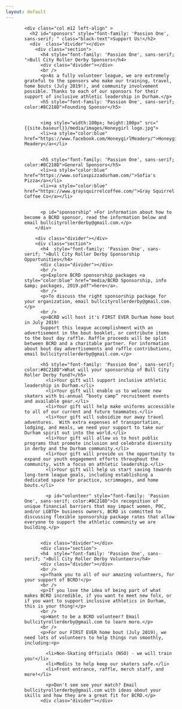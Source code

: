 ```yaml
---
layout: default
---
```


  <div class="container" style="padding-left:50px; padding-right:50px;">

<div class="section">


    <div class="col m12 left-align" >
      <h2 id="sponsors" style="font-family: 'Passion One', sans-serif; " class="black-text">Support Us!</h2>
      <div  class="divider"></div>
        <div class="section">
          <h4 style="font-family: 'Passion One', sans-serif; ">Bull City Roller Derby Sponsors</h4>
          <div class="divider"></div>
          <br />
          <p>As a fully volunteer league, we are extremely grateful to the sponsors who make our training, travel, home bouts (July 2019!), and community involvement possible. Thanks to each of our sponsors for their support of inclusive athletic leadership in Durham.</p>
          <h5 style="font-family: 'Passion One', sans-serif; color:#8C218D">Founding Sponsor</h5>


          <img style="width:100px; height:100px" src="{{site.baseurl}}/media/images/Honeygirl logo.jpg">
          <li><a style="color:blue" href="https://www.facebook.com/HoneygirlMeadery/">Honeygirl Meadery</a></li>


          <h5 style="font-family: 'Passion One', sans-serif; color:#8C218D">General Sponsors</h5>
          <li><a style="color:blue" href="https://www.sofiaspizzadurham.com/">Sofia's Pizza</a></li>
          <li><a style="color:blue" href="https://www.graysquirrelcoffee.com/">Gray Squirrel Coffee Co</a></li>


          <p id="sponsorship" >For information about how to become a BCRD sponsor, read the information below and email bullcityrollerderby@gmail.com.</p>
        </div>

        <div class="divider"></div>
        <div class="section">
          <h4  style="font-family: 'Passion One', sans-serif; ">Bull City Roller Derby Sponsorship Opportunities</h4>
          <div class="divider"></div>
          <br />
          <p>Explore BCRD sponsorship packages <a style="color:blue" href="media/BCRD Sponsorship, info &amp; packages, 2019.pdf">here</a>.
          <br />
          <p>To discuss the right sponsorship package for your organization, email bullcityrollerderby@gmail.com.</p>
          <br />
          <p>BCRD will host it's FIRST EVER Durham home bout in July 2019!
          Support this league accomplishment with an advertisement in the bout booklet, or contribute items to the bout day raffle. Raffle proceeds will be split between BCRD and a charitable partner. For information about bout day advertisements and raffle contributions, email bullcityrollerderby@gmail.com.</p>

          <h5 style="font-family: 'Passion One', sans-serif; color:#8C218D">What will your sponsorship of Bull City Roller Derby fund?</h5>
            <li>Your gift will support inclusive athletic leadership in Durham.</li>
            <li>Your gift will enable us to welcome new skaters with bi-annual “booty camp” recruitment events and available gear.</li>
            <li>Your gift will help make uniforms accessible to all of our current and future teammates.</li>
            <li>Your gift will subsidize our away travel adventures.  With extra expenses of transportation, lodging, and meals, we need your support to take our Durham spirit out into the world.</li>
            <li>Your gift will allow us to host public programs that promote inclusion and celebrate diversity in derby and the Durham community.</li>
            <li>Your gift will provide us the opportunity to expand our youth engagement efforts throughout the community, with a focus on athletic leadership.</li>
            <li>Your gift will help us start saving towards long-term league goals, including establishing a dedicated space for practice, scrimmages, and home bouts.</li>

            <p id="volunteer" style="font-family: 'Passion One', sans-serif; color:#8C218D">In recognition of unique financial barriers that may impact women, POC, and/or LGBTQ+ business owners, BCRD is committed to discussing flexible sponsorship package rates that allow everyone to support the athletic community we are building.</p>


          <div class="divider"></div>
          <div class="section">
          <h4  style="font-family: 'Passion One', sans-serif; ">Bull City Roller Derby Volunteers</h4>
          <div class="divider"></div>
          <br />
          <p>Thank you to all of our amazing volunteers, for your support of BCRD!</p>
          <br />
          <p>If you love the idea of being part of what makes BCRD incredible, if you want to meet new folx, or if you want to support inclusive athletics in Durham, this is your thing!</p>
          <br />
          <p>Want to be a BCRD volunteer? Email bullcityrollerderby@gmail.com to learn more.</p>
          <br />
          <p>For our FIRST EVER home bout (July 2019), we need lots of volunteers to help things run smoothly, including:<p>

            <li>Non-Skating Officials (NSO) - we will train you!</li>
            <li>Medics to help keep our skaters safe.</li>
            <li>Front entrance, raffle, merch staff, and more!</li>

            <p>Don't see see your match? Email bullcityrollerderby@gmail.com with ideas about your skills and how they are a great fit for BCRD.</p>
          <div class="divider"></div>
